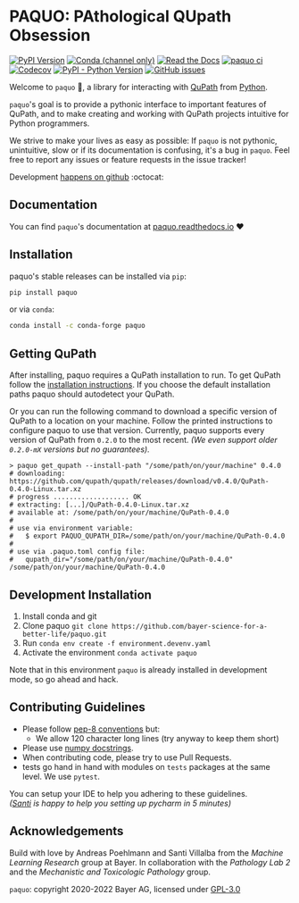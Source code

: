 # PAQUO: PAthological QUpath Obsession

[![PyPI Version](https://img.shields.io/pypi/v/paquo)](https://pypi.org/project/paquo/)
[![Conda (channel only)](https://img.shields.io/conda/vn/conda-forge/paquo?label=conda)](https://anaconda.org/conda-forge/paquo)
[![Read the Docs](https://img.shields.io/readthedocs/paquo)](https://paquo.readthedocs.io)
[![paquo ci](https://github.com/bayer-science-for-a-better-life/paquo/actions/workflows/run_pytests.yaml/badge.svg?branch=main)](https://github.com/bayer-science-for-a-better-life/paquo/actions/workflows/run_pytests.yaml)
[![Codecov](https://img.shields.io/codecov/c/github/bayer-science-for-a-better-life/paquo)](https://codecov.io/gh/bayer-science-for-a-better-life/paquo)
[![PyPI - Python Version](https://img.shields.io/pypi/pyversions/paquo)](https://github.com/bayer-science-for-a-better-life/paquo)
[![GitHub issues](https://img.shields.io/github/issues/bayer-science-for-a-better-life/paquo)](https://github.com/bayer-science-for-a-better-life/paquo/issues)

Welcome to `paquo` :wave:, a library for interacting with [QuPath](https://qupath.github.io/)
from [Python](https://www.python.org/).

`paquo`'s goal is to provide a pythonic interface to important features of
QuPath, and to make creating and working with QuPath projects intuitive for
Python programmers.

We strive to make your lives as easy as possible: If `paquo` is not pythonic,
unintuitive, slow or if its documentation is confusing, it's a bug in
`paquo`. Feel free to report any issues or feature requests in the issue
tracker!

Development
[happens on github](https://github.com/bayer-science-for-a-better-life/paquo)
:octocat:

## Documentation

You can find `paquo`'s documentation at
[paquo.readthedocs.io](https://paquo.readthedocs.io) :heart:

## Installation

paquo's stable releases can be installed via `pip`:
```bash
pip install paquo
```

or via `conda`:
```bash
conda install -c conda-forge paquo
```


## Getting QuPath

After installing, paquo requires a QuPath installation to run. To get QuPath follow the
[installation instructions](https://qupath.readthedocs.io/en/stable/docs/intro/installation.html).
If you choose the default installation paths paquo should autodetect your QuPath.

Or you can run the following command to download a specific version of QuPath
to a location on your machine. Follow the printed instructions to configure
paquo to use that version. Currently, paquo supports every version of QuPath from
`0.2.0` to the most recent. _(We even support older `0.2.0-mX` versions but no guarantees)._

```shell
> paquo get_qupath --install-path "/some/path/on/your/machine" 0.4.0
# downloading: https://github.com/qupath/qupath/releases/download/v0.4.0/QuPath-0.4.0-Linux.tar.xz
# progress ................... OK
# extracting: [...]/QuPath-0.4.0-Linux.tar.xz
# available at: /some/path/on/your/machine/QuPath-0.4.0
#
# use via environment variable:
#   $ export PAQUO_QUPATH_DIR=/some/path/on/your/machine/QuPath-0.4.0
#
# use via .paquo.toml config file:
#   qupath_dir="/some/path/on/your/machine/QuPath-0.4.0"
/some/path/on/your/machine/QuPath-0.4.0
```


## Development Installation

1. Install conda and git
2. Clone paquo `git clone https://github.com/bayer-science-for-a-better-life/paquo.git`
3. Run `conda env create -f environment.devenv.yaml`
4. Activate the environment `conda activate paquo`

Note that in this environment `paquo` is already installed in development mode,
so go ahead and hack.


## Contributing Guidelines

- Please follow [pep-8 conventions](https://www.python.org/dev/peps/pep-0008/) but:
  - We allow 120 character long lines (try anyway to keep them short)
- Please use [numpy docstrings](https://numpydoc.readthedocs.io/en/latest/format.html#docstring-standard).
- When contributing code, please try to use Pull Requests.
- tests go hand in hand with modules on ```tests``` packages at the same level. We use ```pytest```.

You can setup your IDE to help you adhering to these guidelines.
<br>
_([Santi](https://github.com/sdvillal) is happy to help you setting up pycharm in 5 minutes)_


## Acknowledgements

Build with love by Andreas Poehlmann and Santi Villalba from the _Machine
Learning Research_ group at Bayer. In collaboration with the _Pathology Lab 2_
and the _Mechanistic and Toxicologic Pathology_ group.

`paquo`: copyright 2020-2022 Bayer AG, licensed under [GPL-3.0](https://github.com/bayer-science-for-a-better-life/paquo/blob/master/LICENSE)
